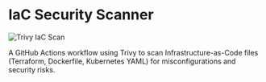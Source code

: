 # IaC Security Scanner

![Trivy IaC Scan](https://github.com/Luxzambie/iac-security-scanner/actions/workflows/trivy-iac-scan.yml/badge.svg)

A GitHub Actions workflow using Trivy to scan Infrastructure-as-Code files (Terraform, Dockerfile, Kubernetes YAML) for misconfigurations and security risks.
